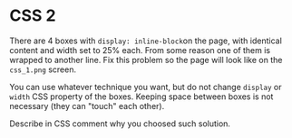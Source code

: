 # CSS 2

There are 4 boxes with `display: inline-block`on the page, with identical content and width set to 25% each.
From some reason one of them is wrapped to another line. Fix this problem so the page will look like on the `css_1.png` screen.

You can use whatever technique you want, but do not change `display` or `width` CSS property of the boxes. Keeping space between boxes is not necessary (they can "touch" each other).

Describe in CSS comment why you choosed such solution.
